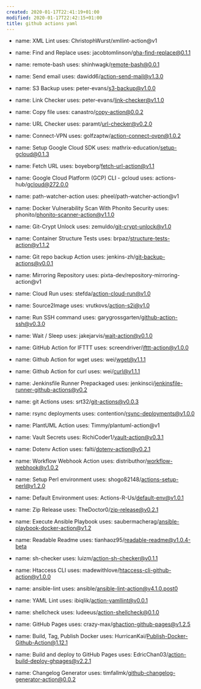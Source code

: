 ```yaml
---
created: 2020-01-17T22:41:19+01:00
modified: 2020-01-17T22:42:15+01:00
title: github actions yaml
---
```


- name: XML Lint
  uses: ChristophWurst/xmllint-action@v1

- name: Find and Replace
  uses: jacobtomlinson/gha-find-replace@0.1.1

- name: remote-bash
  uses: shinhwagk/remote-bash@0.0.1

- name: Send email
  uses: dawidd6/action-send-mail@v1.3.0

- name: S3 Backup
  uses: peter-evans/s3-backup@v1.0.0

- name: Link Checker
  uses: peter-evans/link-checker@v1.1.0

- name: Copy file
  uses: canastro/copy-action@0.0.2

- name: URL Checker
  uses: paramt/url-checker@v0.2.0

- name: Connect-VPN
  uses: golfzaptw/action-connect-ovpn@1.0.2

- name: Setup Google Cloud SDK
  uses: mathrix-education/setup-gcloud@0.1.3

- name: Fetch URL
  uses: boyeborg/fetch-url-action@v1.1

- name: Google Cloud Platform (GCP) CLI - gcloud
  uses: actions-hub/gcloud@272.0.0

- name: path-watcher-action
  uses: pheel/path-watcher-action@v1

- name: Docker Vulnerability Scan With Phonito Security
  uses: phonito/phonito-scanner-action@v1.1.0

- name: Git-Crypt Unlock
  uses: zemuldo/git-crypt-unlock@v1.0

- name: Container Structure Tests
  uses: brpaz/structure-tests-action@v1.1.2

- name: Git repo backup Action
  uses: jenkins-zh/git-backup-actions@v0.0.1

- name: Mirroring Repository
  uses: pixta-dev/repository-mirroring-action@v1

- name: Cloud Run
  uses: stefda/action-cloud-run@v1.0

- name: Source2Image
  uses: vrutkovs/action-s2i@v1.0

- name: Run SSH command
  uses: garygrossgarten/github-action-ssh@v0.3.0

- name: Wait / Sleep
  uses: jakejarvis/wait-action@v0.1.0

- name: GitHub Action for IFTTT
  uses: screendriver/ifttt-action@v1.0.0

- name: Github Action for wget
  uses: wei/wget@v1.1.1

- name: Github Action for curl
  uses: wei/curl@v1.1.1

- name: Jenkinsfile Runner Prepackaged
  uses: jenkinsci/jenkinsfile-runner-github-actions@v0.2

- name: git Actions
  uses: srt32/git-actions@v0.0.3

- name: rsync deployments
  uses: contention/rsync-deployments@v1.0.0

- name: PlantUML Action
  uses: Timmy/plantuml-action@v1

- name: Vault Secrets
  uses: RichiCoder1/vault-action@v0.3.1

- name: Dotenv Action
  uses: falti/dotenv-action@v0.2.1

- name: Workflow Webhook Action
  uses: distributhor/workflow-webhook@v1.0.2

- name: Setup Perl environment
  uses: shogo82148/actions-setup-perl@v1.2.0

- name: Default Environment
  uses: Actions-R-Us/default-env@v1.0.1

- name: Zip Release
  uses: TheDoctor0/zip-release@v0.2.1

- name: Execute Ansible Playbook
  uses: saubermacherag/ansible-playbook-docker-action@v1.2

- name: Readable Readme
  uses: tianhaoz95/readable-readme@v1.0.4-beta

- name: sh-checker
  uses: luizm/action-sh-checker@v0.1.1

- name: Htaccess CLI
  uses: madewithlove/htaccess-cli-github-action@v1.0.0

- name: ansible-lint
  uses: ansible/ansible-lint-action@v4.1.0.post0

- name: YAML Lint
  uses: ibiqlik/action-yamllint@v0.0.1

- name: shellcheck
  uses: ludeeus/action-shellcheck@0.1.0

- name: GitHub Pages
  uses: crazy-max/ghaction-github-pages@v1.2.5

- name: Build, Tag, Publish Docker
  uses: HurricanKai/Publish-Docker-Github-Action@1.12.1

- name: Build and deploy to GitHub Pages
  uses: EdricChan03/action-build-deploy-ghpages@v2.2.1

- name: Changelog Generator
  uses: timfallmk/github-changelog-generator-action@0.0.2